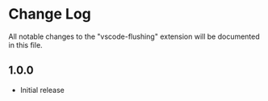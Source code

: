 # Change Log

All notable changes to the "vscode-flushing" extension will be documented in this file.

## 1.0.0

- Initial release
